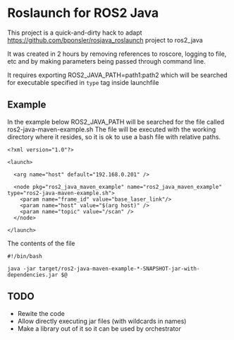 Roslaunch for ROS2 Java
=======================

This project is a quick-and-dirty hack to adapt https://github.com/bponsler/rosjava_roslaunch project to ros2_java

It was created in 2 hours by removing references to roscore, logging to file, etc and by making parameters being passed through command line.

It requires exporting ROS2_JAVA_PATH=path1:path2 which will be searched for executable specified in `type` tag inside launchfile

Example
-------

In the example below ROS2_JAVA_PATH will be searched for the file called ros2-java-maven-example.sh
The file will be executed with the working directory where it resides, so it is ok to use a bash file with relative paths.

```
<?xml version="1.0"?>

<launch>

  <arg name="host" default="192.168.0.201" />

  <node pkg="ros2_java_maven_example" name="ros2_java_maven_example" type="ros2-java-maven-example.sh">
    <param name="frame_id" value="base_laser_link"/>
    <param name="host" value="$(arg host)" />
    <param name="topic" value="/scan" />
  </node>

</launch>
```

The contents of the file

```
#!/bin/bash

java -jar target/ros2-java-maven-example-*-SNAPSHOT-jar-with-dependencies.jar $@
```

TODO
----

* Rewite the code
* Allow directly executing jar files (with wildcards in names)
* Make a library out of it so it can be used by orchestrator
